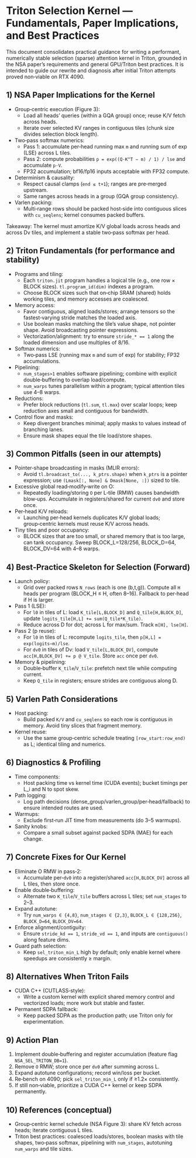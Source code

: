 # Triton Selection Kernel — Fundamentals, Paper Implications, and Best Practices

This document consolidates practical guidance for writing a performant, numerically stable selection (sparse) attention kernel in Triton, grounded in the NSA paper’s requirements and general GPU/Triton best practices. It is intended to guide our rewrite and diagnosis after initial Triton attempts proved non‑viable on RTX 4090.

## 1) NSA Paper Implications for the Kernel
- Group‑centric execution (Figure 3):
  - Load all heads’ queries (within a GQA group) once; reuse K/V fetch across heads.
  - Iterate over selected KV ranges in contiguous tiles (chunk size divides selection block length).
- Two‑pass softmax numerics:
  - Pass 1: accumulate per‑head running max `m` and running sum of exp (LSE) across L tiles.
  - Pass 2: compute probabilities `p = exp((Q·K^T − m) / 1) / lse` and accumulate `p·V`.
  - FP32 accumulation; bf16/fp16 inputs acceptable with FP32 compute.
- Determinism & causality:
  - Respect causal clamps (`end ≤ t+1`); ranges are pre‑merged upstream.
  - Same ranges across heads in a group (GQA group consistency).
- Varlen packing:
  - Multi‑range rows should be packed host‑side into contiguous slices with `cu_seqlens`; kernel consumes packed buffers.

Takeaway: The kernel must amortize K/V global loads across heads and across Dv tiles, and implement a stable two‑pass softmax per head.

## 2) Triton Fundamentals (for performance and stability)
- Programs and tiling:
  - Each `triton.jit` program handles a logical tile (e.g., one row × BLOCK sizes). `tl.program_id(dim)` indexes a program.
  - Choose BLOCK sizes such that on‑chip SRAM (shared) holds working tiles, and memory accesses are coalesced.
- Memory access:
  - Favor contiguous, aligned loads/stores; arrange tensors so the fastest‑varying stride matches the loaded axis.
  - Use boolean masks matching the tile’s value shape, not pointer shape. Avoid broadcasting pointer expressions.
  - Vectorization/alignment: try to ensure `stride_* == 1` along the loaded dimension and use multiples of 8/16.
- Softmax numerics:
  - Two‑pass LSE (running max `m` and sum of exp) for stability; FP32 accumulations.
- Pipelining:
  - `num_stages>1` enables software pipelining; combine with explicit double‑buffering to overlap load/compute.
  - `num_warps` tunes parallelism within a program; typical attention tiles use 4–8 warps.
- Reductions:
  - Prefer block reductions (`tl.sum`, `tl.max`) over scalar loops; keep reduction axes small and contiguous for bandwidth.
- Control flow and masks:
  - Keep divergent branches minimal; apply masks to values instead of branching lanes.
  - Ensure mask shapes equal the tile load/store shapes.

## 3) Common Pitfalls (seen in our attempts)
- Pointer‑shape broadcasting in masks (MLIR errors):
  - Avoid `tl.broadcast_to(..., k_ptrs.shape)` when `k_ptrs` is a pointer expression; use `(Lmask[:, None] & Dmask[None, :])` sized to tile.
- Excessive global read‑modify‑write on O:
  - Repeatedly loading/storing `O` per L‑tile (RMW) causes bandwidth blow‑ups. Accumulate in registers/shared for current `dv0` and store once.
- Per‑head K/V reloads:
  - Launching per‑head kernels duplicates K/V global loads; group‑centric kernels must reuse K/V across heads.
- Tiny tiles and poor occupancy:
  - BLOCK sizes that are too small, or shared memory that is too large, can tank occupancy. Sweep BLOCK_L=128/256, BLOCK_D=64, BLOCK_DV=64 with 4–8 warps.

## 4) Best‑Practice Skeleton for Selection (Forward)
- Launch policy:
  - Grid over packed rows `N_rows` (each is one (b,t,g)). Compute all `H` heads per program (BLOCK_H ≤ H, often 8–16). Fallback to per‑head if H is larger.
- Pass 1 (LSE):
  - For `l0` in tiles of L: load `K_tile[L,BLOCK_D]` and `Q_tile[H,BLOCK_D]`, update `logits_tile[H,L] += sum(Q_tile*K_tile)`.
  - Reduce across D for dot; across L for max/sum. Track `m[H], lse[H]`.
- Pass 2 (p reuse):
  - For `l0` in tiles of L: recompute `logits_tile`, then `p[H,L] = exp(logits−m)/lse`.
  - For `dv0` in tiles of Dv: load `V_tile[L,BLOCK_DV]`, compute `acc[H,BLOCK_DV] += p @ V_tile`. Store `acc` once per `dv0`.
- Memory & pipelining:
  - Double‑buffer `K_tile`/`V_tile`: prefetch next tile while computing current.
  - Keep `Q_tile` in registers; ensure strides are contiguous along D.

## 5) Varlen Path Considerations
- Host packing:
  - Build packed `K/V` and `cu_seqlens` so each row is contiguous in memory. Avoid tiny slices that fragment memory.
- Kernel reuse:
  - Use the same group‑centric schedule treating `[row_start:row_end)` as L; identical tiling and numerics.

## 6) Diagnostics & Profiling
- Time components:
  - Host packing time vs kernel time (CUDA events); bucket timings per L_i and N to spot skew.
- Path logging:
  - Log path decisions (dense_group/varlen_group/per‑head/fallback) to ensure intended routes are used.
- Warmups:
  - Exclude first‑run JIT time from measurements (do 3–5 warmups).
- Sanity knobs:
  - Compare a small subset against packed SDPA (MAE) for each change.

## 7) Concrete Fixes for Our Kernel
- Eliminate O RMW in pass‑2:
  - Accumulate per‑`dv0` into a register/shared `acc[H,BLOCK_DV]` across all L tiles, then store once.
- Enable double‑buffering:
  - Alternate two `K_tile`/`V_tile` buffers across L tiles; set `num_stages` to 2–3.
- Expand autotune:
  - Try `num_warps ∈ {4,8}`, `num_stages ∈ {2,3}`, `BLOCK_L ∈ {128,256}`, `BLOCK_D=64`, `BLOCK_DV=64`.
- Enforce alignment/contiguity:
  - Ensure `stride_kd == 1`, `stride_vd == 1`, and inputs are `contiguous()` along feature dims.
- Guard path selection:
  - Keep `sel_triton_min_L` high by default; only enable kernel where speedups are consistently ≥ margin.

## 8) Alternatives When Triton Fails
- CUDA C++ (CUTLASS‑style):
  - Write a custom kernel with explicit shared memory control and vectorized loads; more work but stable and faster.
- Permanent SDPA fallback:
  - Keep packed SDPA as the production path; use Triton only for experimentation.

## 9) Action Plan
1. Implement double‑buffering and register accumulation (feature flag `NSA_SEL_TRITON_DB=1`).
2. Remove `O` RMW; store once per `dv0` after summing across L.
3. Expand autotune configurations; record win/loss per bucket.
4. Re‑bench on 4090; pick `sel_triton_min_L` only if ≥1.2× consistently.
5. If still non‑viable, prioritize a CUDA C++ kernel or keep SDPA permanently.

## 10) References (conceptual)
- Group‑centric kernel schedule (NSA Figure 3): share KV fetch across heads; iterate contiguous L tiles.
- Triton best practices: coalesced loads/stores, boolean masks with tile shapes, two‑pass softmax, pipelining with `num_stages`, autotuning `num_warps` and tile sizes.
